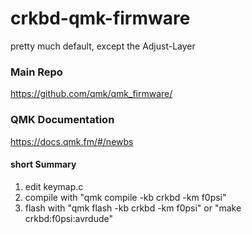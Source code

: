 # crkbd-qmk-firmware
pretty much default, except the Adjust-Layer

### Main Repo
https://github.com/qmk/qmk_firmware/

### QMK Documentation
https://docs.qmk.fm/#/newbs

#### short Summary
1. edit keymap.c
2. compile with	"qmk compile -kb crkbd -km f0psi"
3. flash with	"qmk flash -kb crkbd -km f0psi"	or "make crkbd:f0psi:avrdude"
